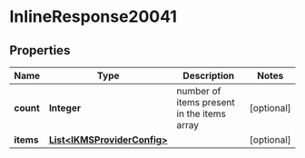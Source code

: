# InlineResponse20041

## Properties
Name | Type | Description | Notes
------------ | ------------- | ------------- | -------------
**count** | **Integer** | number of items present in the items array |  [optional]
**items** | [**List&lt;IKMSProviderConfig&gt;**](IKMSProviderConfig.md) |  |  [optional]

